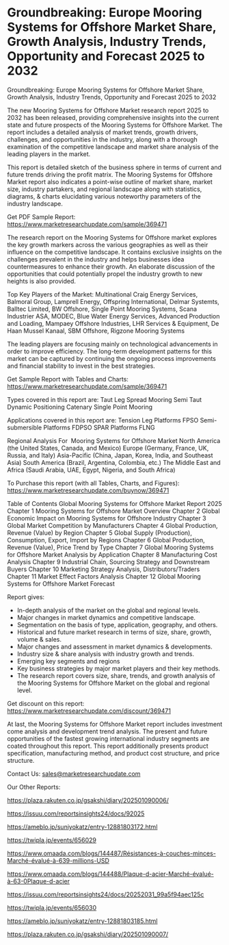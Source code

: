 # Groundbreaking: Europe Mooring Systems for Offshore Market Share, Growth Analysis, Industry Trends, Opportunity and Forecast 2025 to 2032

Groundbreaking: Europe Mooring Systems for Offshore Market Share, Growth Analysis, Industry Trends, Opportunity and Forecast 2025 to 2032

The new Mooring Systems for Offshore Market research report 2025 to 2032 has been released, providing comprehensive insights into the current state and future prospects of the Mooring Systems for Offshore Market. The report includes a detailed analysis of market trends, growth drivers, challenges, and opportunities in the industry, along with a thorough examination of the competitive landscape and market share analysis of the leading players in the market.

This report is detailed sketch of the business sphere in terms of current and future trends driving the profit matrix. The Mooring Systems for Offshore Market report also indicates a point-wise outline of market share, market size, industry partakers, and regional landscape along with statistics, diagrams, & charts elucidating various noteworthy parameters of the industry landscape.

Get PDF Sample Report: https://www.marketresearchupdate.com/sample/369471

The research report on the Mooring Systems for Offshore market explores the key growth markers across the various geographies as well as their influence on the competitive landscape. It contains exclusive insights on the challenges prevalent in the industry and helps businesses idea countermeasures to enhance their growth. An elaborate discussion of the opportunities that could potentially propel the industry growth to new heights is also provided.

Top Key Players of the Market:
Multinational Craig Energy Services, Balmoral Group, Lamprell Energy, Offspring International, Delmar Systemts, Balltec Limited, BW Offshore, Single Point Mooring Systems, Scana Industrier ASA, MODEC, Blue Water Energy Services, Advanced Production and Loading, Mampaey Offshore Industries, LHR Services & Equipment, De Haan Mussel Kanaal, SBM Offshore, Rigzone Mooring Systems


The leading players are focusing mainly on technological advancements in order to improve efficiency. The long-term development patterns for this market can be captured by continuing the ongoing process improvements and financial stability to invest in the best strategies.

Get Sample Report with Tables and Charts: https://www.marketresearchupdate.com/sample/369471

Types covered in this report are:
Taut Leg
Spread Mooring
Semi Taut
Dynamic Positioning
Catenary
Single Point Mooring


Applications covered in this report are:
Tension Leg Platforms
FPSO
Semi-submersible Platforms
FDPSO
SPAR Platforms
FLNG


Regional Analysis For  Mooring Systems for Offshore Market
North America (the United States, Canada, and Mexico)
Europe (Germany, France, UK, Russia, and Italy)
Asia-Pacific (China, Japan, Korea, India, and Southeast Asia)
South America (Brazil, Argentina, Colombia, etc.)
The Middle East and Africa (Saudi Arabia, UAE, Egypt, Nigeria, and South Africa)

To Purchase this report (with all Tables, Charts, and Figures): https://www.marketresearchupdate.com/buynow/369471

Table of Contents
Global Mooring Systems for Offshore Market Report 2025
Chapter 1 Mooring Systems for Offshore Market Overview
Chapter 2 Global Economic Impact on Mooring Systems for Offshore Industry
Chapter 3 Global Market Competition by Manufacturers
Chapter 4 Global Production, Revenue (Value) by Region
Chapter 5 Global Supply (Production), Consumption, Export, Import by Regions
Chapter 6 Global Production, Revenue (Value), Price Trend by Type
Chapter 7 Global Mooring Systems for Offshore Market Analysis by Application
Chapter 8 Manufacturing Cost Analysis
Chapter 9 Industrial Chain, Sourcing Strategy and Downstream Buyers
Chapter 10 Marketing Strategy Analysis, Distributors/Traders
Chapter 11 Market Effect Factors Analysis
Chapter 12 Global Mooring Systems for Offshore Market Forecast

Report gives:

- In-depth analysis of the market on the global and regional levels.
- Major changes in market dynamics and competitive landscape.
- Segmentation on the basis of type, application, geography, and others.
- Historical and future market research in terms of size, share, growth, volume & sales.
- Major changes and assessment in market dynamics & developments.
- Industry size & share analysis with industry growth and trends.
- Emerging key segments and regions
- Key business strategies by major market players and their key methods.
- The research report covers size, share, trends, and growth analysis of the Mooring Systems for Offshore Market on the global and regional level.

Get discount on this report: https://www.marketresearchupdate.com/discount/369471

At last, the Mooring Systems for Offshore Market report includes investment come analysis and development trend analysis. The present and future opportunities of the fastest growing international industry segments are coated throughout this report. This report additionally presents product specification, manufacturing method, and product cost structure, and price structure.

Contact Us:
sales@marketresearchupdate.com

Our Other Reports:

https://plaza.rakuten.co.jp/gsakshi/diary/202501090006/

https://issuu.com/reportsinsights24/docs/92025

https://ameblo.jp/suniyokatz/entry-12881803172.html

https://twipla.jp/events/656029

https://www.omaada.com/blogs/144487/Résistances-à-couches-minces-Marché-évalué-à-639-millions-USD

https://www.omaada.com/blogs/144488/Plaque-d-acier-Marché-évalué-à-63-0Plaque-d-acier

https://issuu.com/reportsinsights24/docs/20252031_99a5f94aec125c

https://twipla.jp/events/656030

https://ameblo.jp/suniyokatz/entry-12881803185.html

https://plaza.rakuten.co.jp/gsakshi/diary/202501090007/
